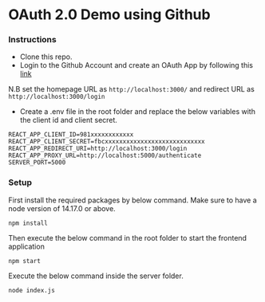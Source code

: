 # OAuth 2.0 Demo using Github

### Instructions
* Clone this repo.
* Login to the Github Account and create an OAuth App by following this [link](https://docs.github.com/en/free-pro-team@latest/developers/apps/creating-an-oauth-app)

 N.B set the homepage URL as `http://localhost:3000/` and redirect URL as `http://localhost:3000/login`

* Create a .env file in the root folder and replace the below variables with the client id and client secret.

```
REACT_APP_CLIENT_ID=981xxxxxxxxxxxx
REACT_APP_CLIENT_SECRET=fbcxxxxxxxxxxxxxxxxxxxxxxxxxxxx
REACT_APP_REDIRECT_URI=http://localhost:3000/login
REACT_APP_PROXY_URL=http://localhost:5000/authenticate
SERVER_PORT=5000
```

### Setup

First install the required packages by below command. Make sure to have a node version of 14.17.0 or above.
 ```
 npm install
 ```

Then execute the below command in the root folder to start the frontend application
```
npm start
```

Execute the below command inside the server folder.
```
node index.js
```